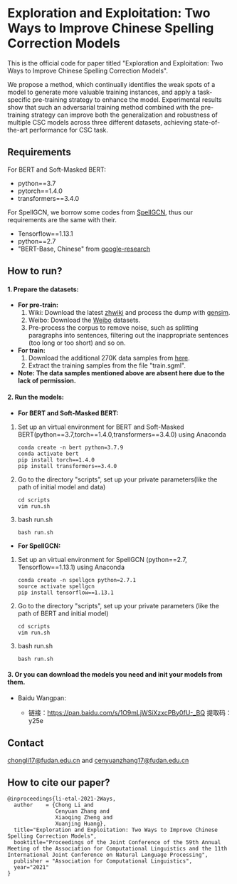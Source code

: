# Exploration and Exploitation: Two Ways to Improve Chinese Spelling Correction Models

This is the official code for paper titled "Exploration and Exploitation: Two Ways to Improve Chinese Spelling Correction Models".

We propose a method, which continually identifies the weak spots of a model to generate  more  valuable  training  instances,  and  apply a task-specific pre-training strategy to enhance the model. Experimental results show that such an adversarial training method combined with the pre-training strategy can improve both the generalization and robustness of multiple CSC models across three different datasets, achieving state-of-the-art performance for CSC task.

## Requirements

For BERT and Soft-Masked BERT:

- python==3.7
- pytorch==1.4.0
- transformers==3.4.0

For SpellGCN, we borrow some codes from [SpellGCN](https://github.com/ACL2020SpellGCN/SpellGCN), thus our requirements are the same with their.

- Tensorflow==1.13.1
- python==2.7
- "BERT-Base, Chinese" from [google-research](https://github.com/google-research/bert)

## How to run?

#### 1. Prepare the datasets:

- **For pre-train:**
  1. Wiki: Download the latest [zhwiki](https://dumps.wikimedia.org/zhwiki/) and  process the dump with [gensim](https://radimrehurek.com/gensim/corpora/wikicorpus.html).
  2. Weibo: Download the [Weibo](61.93.89.94/Noah_NRM_Data/) datasets.
  3. Pre-process the corpus to remove noise, such as splitting paragraphs into sentences, filtering out the inappropriate sentences (too long or too short) and so on. 
- **For train:**
  1. Download the additional 270K data samples from [here](https://github.com/wdimmy/Automatic-Corpus-Generation).
  2. Extract the training samples from the file "train.sgml".
- **Note: The data samples mentioned above are absent here due to the lack of permission.**



#### 2. Run the models:

- **For BERT and Soft-Masked BERT:**

1. Set up an virtual environment for BERT and Soft-Masked BERT(python==3.7,torch==1.4.0,transformers==3.4.0) using Anaconda

   ```
   conda create -n bert python=3.7.9
   conda activate bert
   pip install torch==1.4.0
   pip install transformers==3.4.0
   ```

2. Go to the directory "scripts", set up your private parameters(like the path of initial model and data)

   ```
   cd scripts
   vim run.sh
   ```

3. bash run.sh

   ```
   bash run.sh
   ```

- **For SpellGCN:**

1. Set up an virtual environment for SpellGCN (python==2.7, Tensorflow==1.13.1) using Anaconda

     ```
     conda create -n spellgcn python=2.7.1
     source activate spellgcn
     pip install tensorflow==1.13.1
     ```

2. Go to the directory "scripts", set up your private parameters (like the path of BERT and initial model)

     ```
     cd scripts
     vim run.sh
     ```

3. bash run.sh

     ```
     bash run.sh
     ```

#### 3. Or you can download the models you need and init your models from them.

- Baidu Wangpan:

  - 链接：https://pan.baidu.com/s/1O9mLjWSiXzxcPBy0fU-_BQ 
    提取码：y25e

     


## Contact

chongli17@fudan.edu.cn and cenyuanzhang17@fudan.edu.cn



## How to cite our paper?


```
@inproceedings{li-etal-2021-2Ways,
  author    = {Chong Li and
               Cenyuan Zhang and
               Xiaoqing Zheng and
               Xuanjing Huang},
  title="Exploration and Exploitation: Two Ways to Improve Chinese Spelling Correction Models",
  booktitle="Proceedings of the Joint Conference of the 59th Annual Meeting of the Association for Computational Linguistics and the 11th International Joint Conference on Natural Language Processing",
  publisher = "Association for Computational Linguistics",
  year="2021"
}
```
